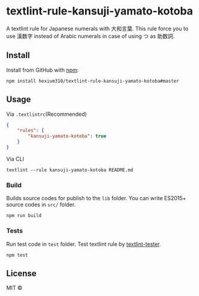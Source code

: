 # textlint-rule-kansuji-yamato-kotoba

A textlint rule for Japanese numerals with 大和言葉.
This rule force you to use 漢数字 instead of Arabic numerals in case of using つ as 助数詞.

## Install

Install from GitHub with [npm](https://www.npmjs.com/):

```
npm install hexium310/textlint-rule-kansuji-yamato-kotoba#master
```

## Usage

Via `.textlintrc`(Recommended)

```json
{
    "rules": {
        "kansuji-yamato-kotoba": true
    }
}
```

Via CLI

```
textlint --rule kansuji-yamato-kotoba README.md
```

### Build

Builds source codes for publish to the `lib` folder.
You can write ES2015+ source codes in `src/` folder.

    npm run build

### Tests

Run test code in `test` folder.
Test textlint rule by [textlint-tester](https://github.com/textlint/textlint-tester).

    npm test

## License

MIT © 
